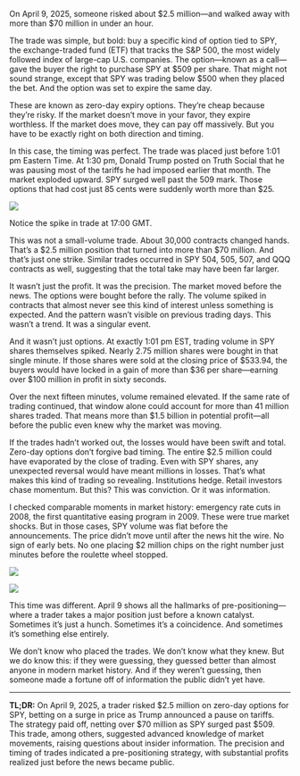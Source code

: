 
On April 9, 2025, someone risked about $2.5 million—and walked away with more than $70 million in under an hour.

The trade was simple, but bold: buy a specific kind of option tied to SPY, the exchange-traded fund (ETF) that tracks the S&P 500, the most widely followed index of large-cap U.S. companies. The option—known as a call—gave the buyer the right to purchase SPY at $509 per share. That might not sound strange, except that SPY was trading below $500 when they placed the bet. And the option was set to expire the same day.

These are known as zero-day expiry options. They’re cheap because they’re risky. If the market doesn’t move in your favor, they expire worthless. If the market does move, they can pay off massively. But you have to be exactly right on both direction and timing.

In this case, the timing was perfect. The trade was placed just before 1:01 pm Eastern Time. At 1:30 pm, Donald Trump posted on Truth Social that he was pausing most of the tariffs he had imposed earlier that month. The market exploded upward. SPY surged well past the 509 mark. Those options that had cost just 85 cents were suddenly worth more than $25.

![](https://www.dataandpolitics.net/content/images/2025/04/Screenshot-2025-04-11-at-20.55.36.png)

Notice the spike in trade at 17:00 GMT.

This was not a small-volume trade. About 30,000 contracts changed hands. That’s a $2.5 million position that turned into more than $70 million. And that’s just one strike. Similar trades occurred in SPY 504, 505, 507, and QQQ contracts as well, suggesting that the total take may have been far larger.

It wasn’t just the profit. It was the precision. The market moved before the news. The options were bought before the rally. The volume spiked in contracts that almost never see this kind of interest unless something is expected. And the pattern wasn’t visible on previous trading days. This wasn’t a trend. It was a singular event.

And it wasn’t just options. At exactly 1:01 pm EST, trading volume in SPY shares themselves spiked. Nearly 2.75 million shares were bought in that single minute. If those shares were sold at the closing price of $533.94, the buyers would have locked in a gain of more than $36 per share—earning over $100 million in profit in sixty seconds.

Over the next fifteen minutes, volume remained elevated. If the same rate of trading continued, that window alone could account for more than 41 million shares traded. That means more than $1.5 billion in potential profit—all before the public even knew why the market was moving.

If the trades hadn’t worked out, the losses would have been swift and total. Zero-day options don’t forgive bad timing. The entire $2.5 million could have evaporated by the close of trading. Even with SPY shares, any unexpected reversal would have meant millions in losses. That’s what makes this kind of trading so revealing. Institutions hedge. Retail investors chase momentum. But this? This was conviction. Or it was information.

I checked comparable moments in market history: emergency rate cuts in 2008, the first quantitative easing program in 2009. These were true market shocks. But in those cases, SPY volume was flat before the announcements. The price didn’t move until after the news hit the wire. No sign of early bets. No one placing $2 million chips on the right number just minutes before the roulette wheel stopped.

![](https://www.dataandpolitics.net/content/images/2025/04/Screenshot-2025-04-09-at-21.15.58.png)

![](https://www.dataandpolitics.net/content/images/2025/04/Screenshot-2025-04-09-at-21.16.07.png)

This time was different. April 9 shows all the hallmarks of pre-positioning—where a trader takes a major position just before a known catalyst. Sometimes it’s just a hunch. Sometimes it’s a coincidence. And sometimes it’s something else entirely.

We don’t know who placed the trades. We don’t know what they knew. But we do know this: if they were guessing, they guessed better than almost anyone in modern market history. And if they weren’t guessing, then someone made a fortune off of information the public didn’t yet have.

---

**TL;DR:** On April 9, 2025, a trader risked $2.5 million on zero-day options for SPY, betting on a surge in price as Trump announced a pause on tariffs. The strategy paid off, netting over $70 million as SPY surged past $509. This trade, among others, suggested advanced knowledge of market movements, raising questions about insider information. The precision and timing of trades indicated a pre-positioning strategy, with substantial profits realized just before the news became public.